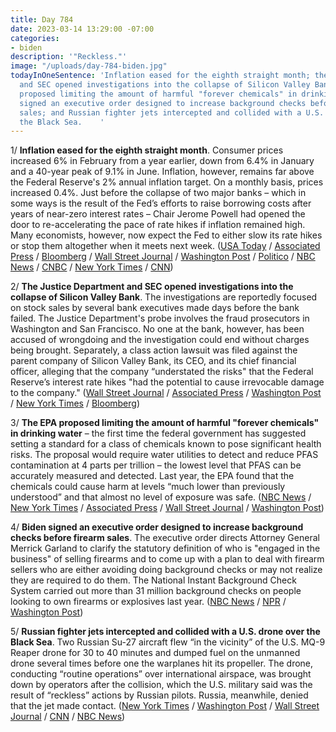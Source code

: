```yaml
---
title: Day 784
date: 2023-03-14 13:29:00 -07:00
categories:
- biden
description: '"Reckless."'
image: "/uploads/day-784-biden.jpg"
todayInOneSentence: 'Inflation eased for the eighth straight month; the Justice Department
  and SEC opened investigations into the collapse of Silicon Valley Bank; the EPA
  proposed limiting the amount of harmful "forever chemicals" in drinking water; Biden
  signed an executive order designed to increase background checks before firearm
  sales; and Russian fighter jets intercepted and collided with a U.S. drone over
  the Black Sea.    '
---
```


1/ **Inflation eased for the eighth straight month**. Consumer prices increased 6% in February from a year earlier, down from 6.4% in January and a 40-year peak of 9.1% in June. Inflation, however, remains far above the Federal Reserve's 2% annual inflation target. On a monthly basis, prices increased 0.4%. Just before the collapse of two major banks – which in some ways is the result of the Fed’s efforts to raise borrowing costs after years of near-zero interest rates – Chair Jerome Powell had opened the door to re-accelerating the pace of rate hikes if inflation remained high. Many economists, however, now expect the Fed to either slow its rate hikes or stop them altogether when it meets next week. ([USA Today](https://www.usatoday.com/story/money/economy/2023/03/14/cpi-inflation-data-today-live-updates/11443449002/) / [Associated Press](https://apnews.com/article/inflation-federal-reserve-interest-rates-banks-economy-40c98d52a8bc71e21a228ed5c1cbde86) / [Bloomberg](https://www.bloomberg.com/news/articles/2023-03-14/fed-rate-pause-is-a-tough-call-after-inflation-reaccelerates?srnd=premium&sref=MIBMEEoj) / [Wall Street Journal](https://www.wsj.com/articles/inflation-report-arrives-as-fed-confronts-bank-failures-5f0e10ae) / [Washington Post](https://www.washingtonpost.com/business/2023/03/14/cpi-inflation-february-fed/) / [Politico](https://www.politico.com/news/2023/03/14/u-s-inflation-eases-but-stays-high-putting-fed-in-tough-spot-00086939) / [NBC News](https://www.nbcnews.com/business/business-news/svb-collapse-cpi-report-us-economy-rcna74747) / [CNBC](https://www.cnbc.com/2023/03/14/cpi-inflation-february-2023-.html) / [New York Times](https://www.nytimes.com/live/2023/03/14/business/svb-banks-inflation-economy-news) / [CNN](https://www.cnn.com/2023/03/14/economy/cpi-inflation-february))

2/ **The Justice Department and SEC opened investigations into the collapse of Silicon Valley Bank**. The investigations are reportedly focused on stock sales by several bank executives made days before the bank failed. The Justice Department's probe involves the fraud prosecutors in Washington and San Francisco. No one at the bank, however, has been accused of wrongdoing and the investigation could end without charges being brought. Separately, a class action lawsuit was filed against the parent company of Silicon Valley Bank, its CEO, and its chief financial officer, alleging that the company “understated the risks" that the Federal Reserve’s interest rate hikes "had the potential to cause irrevocable damage to the company." ([Wall Street Journal](https://www.wsj.com/articles/justice-department-sec-investigating-silicon-valley-banks-collapse-c192c2b2?mod=djemalertNEWS) / [Associated Press](https://apnews.com/article/silicon-valley-bank-deposits-biden-lawsuit-ad49766cc69681f7c020b627b33b459b) / [Washington Post](https://www.washingtonpost.com/business/2023/03/14/justice-dept-investigating-silicon-valley-bank-collapse/) / [New York Times](https://www.nytimes.com/2023/03/14/business/silicon-valley-bank-investigation.html) / [Bloomberg](https://www.bloomberg.com/news/articles/2023-03-14/silicon-valley-bank-failure-executive-trades-probed-by-doj-sec?srnd=premium&sref=MIBMEEoj))

3/ **The EPA proposed limiting the amount of harmful "forever chemicals" in drinking water** – the first time the federal government has suggested setting a standard for a class of chemicals known to pose significant health risks. The proposal would require water utilities to detect and reduce PFAS contamination at 4 parts per trillion – the lowest level that PFAS can be accurately measured and detected. Last year, the EPA found that the chemicals could cause harm at levels “much lower than previously understood” and that almost no level of exposure was safe. ([NBC News](https://www.nbcnews.com/politics/politics-news/epa-proposes-rule-targeting-forever-chemicals-drinking-water-rcna74789) / [New York Times](https://www.nytimes.com/2023/03/14/climate/epa-water-pfas-chemicals.html) / [Associated Press](https://apnews.com/article/epa-pfas-forever-chemicals-water-contamination-regulations-560d0ce3321e7fa8ed052f792c24f16f) / [Wall Street Journal](https://www.wsj.com/articles/epa-proposes-regulations-for-forever-chemicals-in-drinking-water-b6963dfd?mod=djemalertNEWS) / [Washington Post](https://www.washingtonpost.com/climate-environment/2023/03/14/epa-drinking-water-regulations-pfas/))

4/ **Biden signed an executive order designed to increase background checks before firearm sales**. The executive order directs Attorney General Merrick Garland to clarify the statutory definition of who is "engaged in the business" of selling firearms and to come up with a plan to deal with firearm sellers who are either avoiding doing background checks or may not realize they are required to do them. The National Instant Background Check System carried out more than 31 million background checks on people looking to own firearms or explosives last year. ([NBC News](https://www.nbcnews.com/politics/white-house/biden-sign-executive-order-gun-background-checks-rcna74776) / [NPR](https://www.npr.org/2023/03/14/1163319085/biden-guns-background-checks) / [Washington Post](https://www.washingtonpost.com/politics/2023/03/14/biden-sign-new-executive-order-aimed-gun-violence/))

5/ **Russian fighter jets intercepted and collided with a U.S. drone over the Black Sea**. Two Russian Su-27 aircraft flew “in the vicinity” of the U.S. MQ-9 Reaper drone for 30 to 40 minutes and dumped fuel on the unmanned drone several times before one the warplanes hit its propeller. The drone, conducting “routine operations” over international airspace, was brought down by operators after the collision, which the U.S. military said was the result of “reckless” actions by Russian pilots. Russia, meanwhile, denied that the jet made contact. ([New York Times](https://www.nytimes.com/live/2023/03/14/world/russia-ukraine-news#the-us-european-command-says-the-drone-was-downed-after-a-russian-aircraft-struck-its-propeller) / [Washington Post](https://www.washingtonpost.com/national-security/2023/03/14/russia-forces-down-us-reaper-drone-black-sea/) / [Wall Street Journal](https://www.wsj.com/articles/russian-jet-collides-with-u-s-drone-over-black-sea-7ae82d2f?mod=hp_lead_pos1) / [CNN](https://www.cnn.com/2023/03/14/politics/us-drone-russian-jet-black-sea) / [NBC News](https://www.nbcnews.com/politics/national-security/russian-jet-harasses-collides-us-reaper-drone-black-sea-rcna74910))